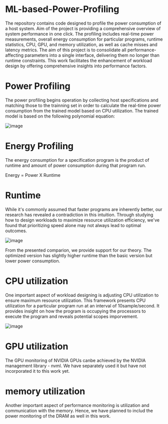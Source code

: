 # ML-based-Power-Profiling
The repository contains code designed to profile the power consumption of a host system. Aim of the project is providing a comprehensive overview of system performance in one click. The profiling includes real-time power measurements, overall energy consumption for particular programs, runtime statistics, CPU, GPU, and memory utilization, as well as cache misses and latency metrics. The aim of this project is to consolidate all performance-affecting parameters into a single interface, delivering them no longer than runtime constraints. This work facilitates the enhancement of workload design by offering comprehensive insights into performance factors.

# Power Profiling
The power profiling begins operation by collecting host specifications and matching those to the trainning set in order to calculate the real-time power consumption from the trained model based on CPU utilization.
The trained model is based on the following polynomial equation:

![image](https://github.com/amina-nasrin/ML-based-Power-Profiling/assets/25388169/c12c99cc-52f1-4830-9e33-aad9f6217c35)

# Energy Profiling
The energy consumption for a specification program is the product of runtime and amount of power consumption during that program run.

Energy = Power X Runtime

# Runtime
While it's commonly assumed that faster programs are inherently better, our research has revealed a contradiction in this intuition. Through studying how to design workloads to maximize resource utilization efficiency, we've found that prioritizing speed alone may not always lead to optimal outcomes.

![image](https://github.com/amina-nasrin/ML-based-Power-Profiling/assets/25388169/c2084fe8-231f-40f1-ae44-c0809aa0a775)

From the presented comparion, we provide support for our theory. The optimized version has slightly higher runtime than the basic version but lower power consumption.

# CPU utilization
One important aspect of workload designing is adjusting CPU utilization to ensure maximum resource utilization. This framework presents CPU utilization for a particular program run at an interval of 10sample/second. It provides insight on how the program is occupying the processors to execute the program and reveals potential scopes imporvement. 

![image](https://github.com/amina-nasrin/ML-based-Power-Profiling/assets/25388169/b46dfe3e-17f1-4777-832e-e5566c967cfa)


# GPU utilization
The GPU monitoring of NVIDIA GPUs canbe achieved by the NVIDIA management library - nvml. We have separately used it but have not incorporated it to this work yet.

# memory utilization
Another important aspect of performance monitoring is utilization and communication with the memory. Hence, we have planned to includ the power monitoring of the DRAM as well in this work.

